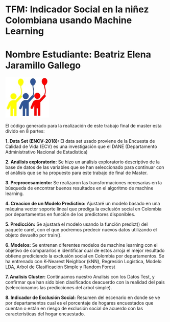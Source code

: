 # TFM: Indicador Social en la niñez Colombiana usando Machine Learning
# Nombre Estudiante: Beatriz Elena Jaramillo Gallego

![indicador](https://github.com/betitajara0812/TFM/blob/main/indicador.jpg)


El código generado para la realización de este trabajo final de master esta divido en 8 partes:

__1. Data Set (ENCV-2018):__ El data set usado proviene de la Encuesta de Calidad de Vida (ECV) es una investigación que el DANE (Departamento Administrativo Nacional de Estadística) 

__2. Análisis exploratorio:__ Se hizo un análisis exploratorio descriptivo de la base de datos de las variables que se han seleccionado para continuar con el análisis que se ha propuesto para este trabajo de final de Master.

__3. Preprocesamiento:__ Se realizaron las transformaciones necesarias en la búsqueda de encontrar buenos resultados en el algoritmo de machine learning.

__4. Creacion de un Modelo Predictivo:__ Ajustaré un modelo basado en una máquina vector soporte lineal que prediga la exclusión social en Colombia por departamentos en función de los predictores disponibles.

__5. Predicción:__ Se ajustará el modelo usando la función predict() del paquete caret, con el que podremos predecir nuevos datos utilizando el objeto devuelto por train().

__6. Modelos:__ Se entrenan diferentes modelos de machine learning con el objetivo de compararlos e identificar cual de estos arroja el mejor resultado obtiene prediciendo la exclusión social en Colombia por departamentos. Se ha entrenado con K-Nearest Neighbor (kNN), Regresión Logistica, Modelo LDA, Arbol de Clasificación Simple y Random Forest

__7. Analisis Cluster:__ Continuamos nuestro Analisis con los Datos Test, y confirmar que han sido bien clasificados deacuerdo con la realidad del pais (seleccionamos las predicciones del arbol simple).

__8. Indicador de Exclusión Social:__ Resumen del escenario en donde se ve por departamentos cual es el porcentaje de hogares encuestados que cuentan o están en riesgo de exclusión social de acuerdo con las características del hogar encuestado.
